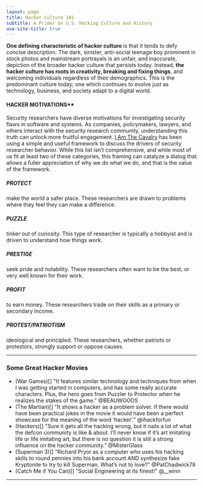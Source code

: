 ```yaml
---
layout: page
title: Hacker Culture 101
subtitle: A Primer on U.S. Hacking Culture and History
use-site-title: true
---
```


**One defining characteristic of hacker culture** is that it tends to defy concise description. The dark, sinister, anti-social teenage boy prominent in stock photos and mainstream portrayals is an unfair, and inaccurate, depiction of the broader hacker culture that persists today. Instead, **the hacker culture has roots in creativity, breaking and fixing things**, and welcoming individuals regardless of their demographics. This is the predominant culture today; one which continues to evolve just as technology, business, and society adapt to a digital world.

<!--
#### Some History
Over twenty years ago, the L0pht [testified](https://www.youtube.com/watch?v=VVJldn_MmMY) before the U.S. Senate Committee on Government Affairs and presented one of the first public warnings about the dual-use nature of the internet, largely using their online monikers rather than real names. Later that same year, a different group mobilized volunteers to digitally occupy (what we now call a Distributed Denial of Service or DDOS) high profile military websites as an act of civil disobedience, using their real names. These two groups of hackers represented the curiosity, drive, and public concern that permeates hacker culture but is often overshadowed by modern stereotypes—yet each was very different in their ideologies, approaches, and ends.

<hr>-->

#### HACKER MOTIVATIONS**
Security researchers have diverse motivations for investigating security flaws in software and systems. As companies, policymakers, lawyers, and others interact with the security research community, understanding this truth can unlock more fruitful engagement. [I Am The Cavalry](https://iatc.me/motivations) has been using a simple and useful framework to discuss the drivers of security researcher behavior. While this list isn’t comprehensive, and while most of us fit at least two of these categories, this framing can catalyze a dialog that allows a fuller appreciation of why we do what we do, and that is the value of the framework.

##### PROTECT
make the world a safer place. These researchers are drawn to problems where they feel they can make a difference.

##### PUZZLE
tinker out of curiosity. This type of researcher is typically a hobbyist and is driven to understand how things work.

##### PRESTIGE
seek pride and notability. These researchers often want to be the best, or very well known for their work.

##### PROFIT
to earn money. These researchers trade on their skills as a primary or secondary income.

##### PROTEST/PATRIOTISM
ideological and principled. These researchers, whether patriots or protestors, strongly support or oppose causes.

<hr>

### Some Great Hacker Movies
* (War Games)[] "It features similar technology and techniques from when I was getting started in computers, and has some really accurate characters. Plus, the hero goes from Puzzler to Protector when he realizes the stakes of the game.” @BEAUWOODS
* (The Martian)[] "It shows a hacker as a problem solver. If there would have been practical jokes in the movie it would have been a perfect showcase for the meaning of the word ‘hacker’.” @ihackforfun
* (Hackers)[] "Sure it gets all the hacking wrong, but it nails a lot of what the defcon community is like & about. I’ll never know if it’s art imitating life or life imitating art, but there is no question it is still a strong influence on the hacker community.” @MisterGlass
* (Superman 3)[] "Richard Pryor as a computer who uses his hacking skills to round pennies into his bank account AND synthesize fake Kryptonite to try to kill Superman.  What’s not to love?” @PatChadwick78
* (Catch Me if You Can)[] "Social Engineering at its finest!" @__winn

<hr>
